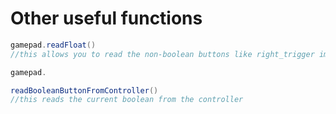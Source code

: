 # Other useful functions

```java
gamepad.readFloat()
//this allows you to read the non-boolean buttons like right_trigger immediately

gamepad.

readBooleanButtonFromController()
//this reads the current boolean from the controller 
```
